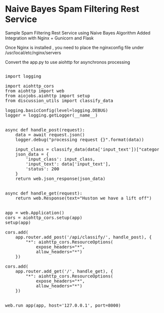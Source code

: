 # Naive Bayes Spam Filtering Rest Service

Sample Spam Filtering Rest Service using Naive Bayes Algorithm 
Added Integration with Nginx + Gunicorn and Flask

Once Nginx is installed , you need to place the nginxconfig file under /usr/local/etc/nginx/servers

Convert the app.py to use aiohttp for asynchronos processing

<pre>

import logging

import aiohttp_cors
from aiohttp import web
from aiojobs.aiohttp import setup
from discussion_utils import classify_data

logging.basicConfig(level=logging.DEBUG)
logger = logging.getLogger(__name__)


async def handle_post(request):
    data = await request.json()
    logger.debug("processing request {}".format(data))

    input_class = classify_data(data['input_text'])["category"]
    json_data = {
        'input_class': input_class,
        'input_text': data['input_text'],
        'status': 200
    }
    return web.json_response(json_data)


async def handle_get(request):
    return web.Response(text="Huston we have a lift off")


app = web.Application()
cors = aiohttp_cors.setup(app)
setup(app)

cors.add(
    app.router.add_post('/api/classify/', handle_post), {
        "*": aiohttp_cors.ResourceOptions(
            expose_headers="*",
            allow_headers="*")
    })

cors.add(
    app.router.add_get('/', handle_get), {
        "*": aiohttp_cors.ResourceOptions(
            expose_headers="*",
            allow_headers="*")
    })


web.run_app(app, host='127.0.0.1', port=8000)
</pre>

